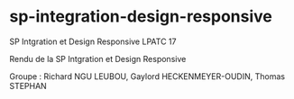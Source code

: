 # sp-integration-design-responsive
SP Intgration et Design Responsive LPATC 17

Rendu de la SP Intgration et Design Responsive

Groupe : Richard NGU LEUBOU, Gaylord HECKENMEYER-OUDIN, Thomas STEPHAN
